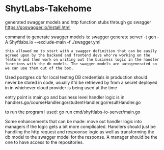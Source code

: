 # ShytLabs-Takehome

generated swagger models and http function stubs through go swagger
https://goswagger.io/install.html

command to generate swagger models is:
    swagger generate server -t gen -A Shyftlabs.io --exclude-main -f ./swagger.yml 

    this allowed me to start with a swagger definition that can be easily agreed upon by the backend and frontend devs who're working on the feature and then work on writing out the business logic in the handler functions with the db models. The swagger models are autogenerated so we can use them out of the box.

Used postgres db for local testing
    DB credentials in production should never be stored in code, usually it'd be retrieved by from a secret deployed in in whichever cloud provider is being used at the time

entry point is main.go and business level handler logic is in handlers.go/courseHandler.go/studentHandler.go/resultHandler.go

to run the program I used: 
    go run cmd/shyftlabs-io-server/main.go

Some enhancements that can be made: 
    move out handler logic into managers if the logic gets a bit more complicated. Handlers should just be handling the http request and respoonse logic as well as transforming the db model to the swagger model for the response. A manager should be the one to have access to the repositories. 